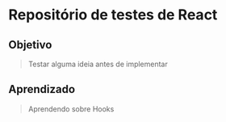 # Repositório de testes de React

## Objetivo
> Testar alguma ideia antes de implementar

## Aprendizado
> Aprendendo sobre Hooks 

